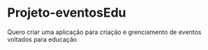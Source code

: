 # Projeto-eventosEdu
Quero criar uma aplicação para criação e grenciamento de eventos voltados para educação
